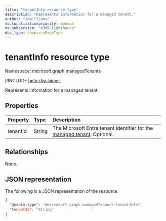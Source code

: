 ```yaml
---
title: "tenantInfo resource type"
description: "Represents information for a managed tenant."
author: "idwilliams"
ms.localizationpriority: medium
ms.subservice: "m365-lighthouse"
doc_type: resourcePageType
---
```


# tenantInfo resource type

Namespace: microsoft.graph.managedTenants

[!INCLUDE [beta-disclaimer](../../includes/beta-disclaimer.md)]

Represents information for a managed tenant.

## Properties
|Property|Type|Description|
|:---|:---|:---|
|tenantId|String|The Microsoft Entra tenant identifier for the [managed tenant](../resources/managedtenants-tenant.md). Optional.|

## Relationships
None.

## JSON representation
The following is a JSON representation of the resource.
<!-- {
  "blockType": "resource",
  "@odata.type": "microsoft.graph.managedTenants.tenantInfo"
}
-->
``` json
{
  "@odata.type": "#microsoft.graph.managedTenants.tenantInfo",
  "tenantId": "String"
}
```
